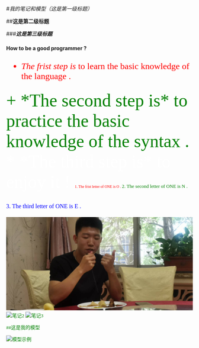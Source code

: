 #*我的笔记和模型（这是第一级标题）*

##**这是第二级标题**

###___这是第三级标题___

**How to be a good programmer ?**
<font face='仿宋' color='red' SIZE='5'>
- *The frist step is* to learn the basic knowledge of the language .
<font face='隶书' color='green' SIZE='10'>
+ *The second step is* to practice the basic knowledge of the syntax .
<font face='Times New Roman' color='white' SIZE='15'>
* *The third step is* to enjoy it !

<font face='Times New Roman' color='red' SIZE='1'>
1. The frist letter of ONE is O .

<font face='Times New Roman' color='green' SIZE='2'>
2. The second letter of ONE is N .

<font face='Times New Roman' color='blue' SIZE='3'>
3. The third letter of ONE is E .
</font>

![](zhap/FZL.jpg)
![笔记2](images/note2.jpg)
![笔记3](images/note3.jpg)

##这是我的模型

![模型示例](videos/1234.jpg)
